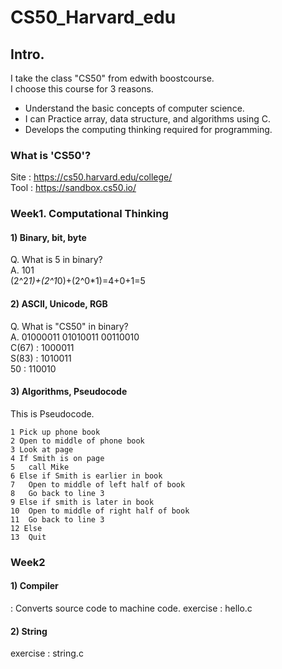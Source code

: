 # CS50_Harvard_edu   
## Intro.  
I take the class "CS50" from edwith boostcourse.  
I choose this course for 3 reasons.  
*  Understand the basic concepts of computer science.  
* I can Practice array, data structure, and algorithms using C.  
* Develops the computing thinking required for programming.  
### What is 'CS50'?   
Site : <https://cs50.harvard.edu/college/>   
Tool : <https://sandbox.cs50.io/>
   
### Week1. Computational Thinking   
#### 1) Binary, bit, byte   
Q. What is 5 in binary?   
A. 101   
(2^2*1)+(2^1*0)+(2^0*1)=4+0+1=5   
#### 2) ASCII, Unicode, RGB   
Q. What is "CS50" in binary?   
A. 01000011  01010011  00110010     
C(67) : 1000011   
S(83) : 1010011   
50 : 110010   
#### 3) Algorithms, Pseudocode
This is Pseudocode.

    1 Pick up phone book
    2 Open to middle of phone book
    3 Look at page
    4 If Smith is on page
    5	call Mike
    6 Else if Smith is earlier in book
    7	Open to middle of left half of book
    8	Go back to line 3
    9 Else if smith is later in book
    10	Open to middle of right half of book
    11	Go back to line 3
    12 Else
    13	Quit
### Week2
#### 1) Compiler
: Converts source code to machine code.
exercise : hello.c
#### 2) String
exercise : string.c

